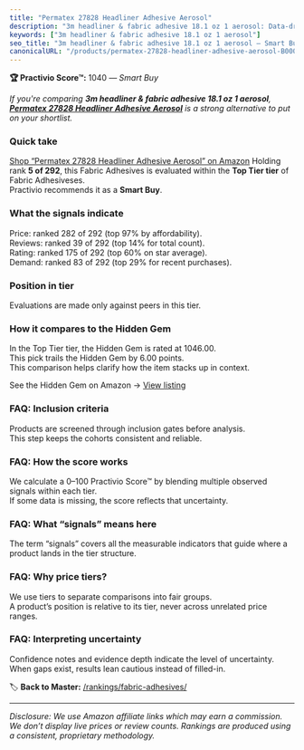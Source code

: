 ```yaml
---
title: "Permatex 27828 Headliner Adhesive Aerosol"
description: "3m headliner & fabric adhesive 18.1 oz 1 aerosol: Data-driven within Top Tier ranking using the Practivio Score™. Positioned by quality, value, demand, findabi…"
keywords: ["3m headliner & fabric adhesive 18.1 oz 1 aerosol"]
seo_title: "3m headliner & fabric adhesive 18.1 oz 1 aerosol — Smart Buy Top Tier (2025)"
canonicalURL: "/products/permatex-27828-headliner-adhesive-aerosol-B000HBNU9K/"
---
```


**🏆 Practivio Score™:** 1040 — _Smart Buy_


*If you're comparing **3m headliner & fabric adhesive 18.1 oz 1 aerosol**, **[Permatex 27828 Headliner Adhesive Aerosol](https://www.amazon.com/dp/B000HBNU9K?tag=practivio-20)** is a strong alternative to put on your shortlist.*
### Quick take
[Shop “Permatex 27828 Headliner Adhesive Aerosol” on Amazon](https://www.amazon.com/dp/B000HBNU9K?tag=practivio-20)
Holding rank **5 of 292**, this Fabric Adhesives is evaluated within the **Top Tier tier** of Fabric Adhesiveses.  
Practivio recommends it as a **Smart Buy**.

### What the signals indicate
Price: ranked 282 of 292 (top 97% by affordability).  
Reviews: ranked 39 of 292 (top 14% for total count).  
Rating: ranked 175 of 292 (top 60% on star average).  
Demand: ranked 83 of 292 (top 29% for recent purchases).

### Position in tier
Evaluations are made only against peers in this tier.

### How it compares to the Hidden Gem
In the Top Tier tier, the Hidden Gem is rated at 1046.00.  
This pick trails the Hidden Gem by 6.00 points.  
This comparison helps clarify how the item stacks up in context.  

See the Hidden Gem on Amazon → [View listing](https://www.amazon.com/dp/B007TSYNG8?tag=practivio-20)

### FAQ: Inclusion criteria
Products are screened through inclusion gates before analysis.  
This step keeps the cohorts consistent and reliable.

### FAQ: How the score works
We calculate a 0–100 Practivio Score™ by blending multiple observed signals within each tier.  
If some data is missing, the score reflects that uncertainty.

### FAQ: What “signals” means here
The term “signals” covers all the measurable indicators that guide where a product lands in the tier structure.

### FAQ: Why price tiers?
We use tiers to separate comparisons into fair groups.  
A product’s position is relative to its tier, never across unrelated price ranges.

### FAQ: Interpreting uncertainty
Confidence notes and evidence depth indicate the level of uncertainty.  
When gaps exist, results lean cautious instead of filled-in.


🏷️ **Back to Master:** [/rankings/fabric-adhesives/](/rankings/fabric-adhesives/)

---
_Disclosure: We use Amazon affiliate links which may earn a commission. We don’t display live prices or review counts. Rankings are produced using a consistent, proprietary methodology._
